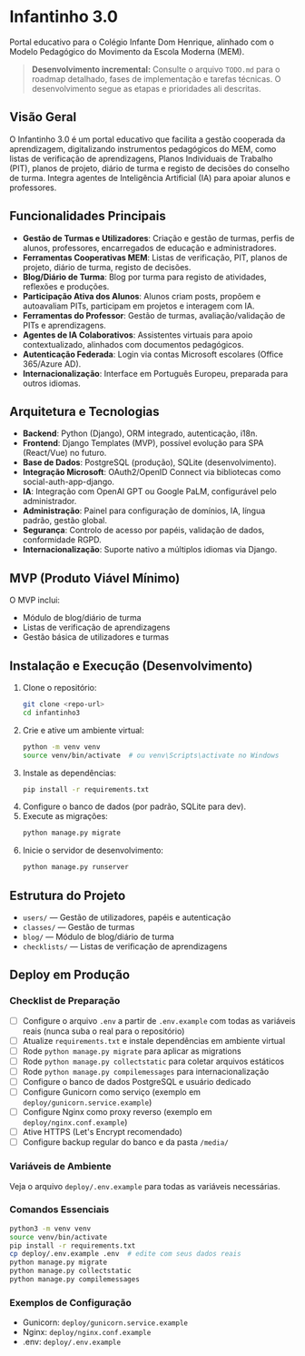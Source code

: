 # Infantinho 3.0

Portal educativo para o Colégio Infante Dom Henrique, alinhado com o Modelo Pedagógico do Movimento da Escola Moderna (MEM).

> **Desenvolvimento incremental:**
> Consulte o arquivo `TODO.md` para o roadmap detalhado, fases de implementação e tarefas técnicas. O desenvolvimento segue as etapas e prioridades ali descritas.

## Visão Geral
O Infantinho 3.0 é um portal educativo que facilita a gestão cooperada da aprendizagem, digitalizando instrumentos pedagógicos do MEM, como listas de verificação de aprendizagens, Planos Individuais de Trabalho (PIT), planos de projeto, diário de turma e registo de decisões do conselho de turma. Integra agentes de Inteligência Artificial (IA) para apoiar alunos e professores.

## Funcionalidades Principais
- **Gestão de Turmas e Utilizadores**: Criação e gestão de turmas, perfis de alunos, professores, encarregados de educação e administradores.
- **Ferramentas Cooperativas MEM**: Listas de verificação, PIT, planos de projeto, diário de turma, registo de decisões.
- **Blog/Diário de Turma**: Blog por turma para registo de atividades, reflexões e produções.
- **Participação Ativa dos Alunos**: Alunos criam posts, propõem e autoavaliam PITs, participam em projetos e interagem com IA.
- **Ferramentas do Professor**: Gestão de turmas, avaliação/validação de PITs e aprendizagens.
- **Agentes de IA Colaborativos**: Assistentes virtuais para apoio contextualizado, alinhados com documentos pedagógicos.
- **Autenticação Federada**: Login via contas Microsoft escolares (Office 365/Azure AD).
- **Internacionalização**: Interface em Português Europeu, preparada para outros idiomas.

## Arquitetura e Tecnologias
- **Backend**: Python (Django), ORM integrado, autenticação, i18n.
- **Frontend**: Django Templates (MVP), possível evolução para SPA (React/Vue) no futuro.
- **Base de Dados**: PostgreSQL (produção), SQLite (desenvolvimento).
- **Integração Microsoft**: OAuth2/OpenID Connect via bibliotecas como social-auth-app-django.
- **IA**: Integração com OpenAI GPT ou Google PaLM, configurável pelo administrador.
- **Administração**: Painel para configuração de domínios, IA, língua padrão, gestão global.
- **Segurança**: Controlo de acesso por papéis, validação de dados, conformidade RGPD.
- **Internacionalização**: Suporte nativo a múltiplos idiomas via Django.

## MVP (Produto Viável Mínimo)
O MVP inclui:
- Módulo de blog/diário de turma
- Listas de verificação de aprendizagens
- Gestão básica de utilizadores e turmas

## Instalação e Execução (Desenvolvimento)
1. Clone o repositório:
   ```bash
   git clone <repo-url>
   cd infantinho3
   ```
2. Crie e ative um ambiente virtual:
   ```bash
   python -m venv venv
   source venv/bin/activate  # ou venv\Scripts\activate no Windows
   ```
3. Instale as dependências:
   ```bash
   pip install -r requirements.txt
   ```
4. Configure o banco de dados (por padrão, SQLite para dev).
5. Execute as migrações:
   ```bash
   python manage.py migrate
   ```
6. Inicie o servidor de desenvolvimento:
   ```bash
   python manage.py runserver
   ```

## Estrutura do Projeto
- `users/` — Gestão de utilizadores, papéis e autenticação
- `classes/` — Gestão de turmas
- `blog/` — Módulo de blog/diário de turma
- `checklists/` — Listas de verificação de aprendizagens

## Deploy em Produção

### Checklist de Preparação
- [ ] Configure o arquivo `.env` a partir de `.env.example` com todas as variáveis reais (nunca suba o real para o repositório)
- [ ] Atualize `requirements.txt` e instale dependências em ambiente virtual
- [ ] Rode `python manage.py migrate` para aplicar as migrations
- [ ] Rode `python manage.py collectstatic` para coletar arquivos estáticos
- [ ] Rode `python manage.py compilemessages` para internacionalização
- [ ] Configure o banco de dados PostgreSQL e usuário dedicado
- [ ] Configure Gunicorn como serviço (exemplo em `deploy/gunicorn.service.example`)
- [ ] Configure Nginx como proxy reverso (exemplo em `deploy/nginx.conf.example`)
- [ ] Ative HTTPS (Let's Encrypt recomendado)
- [ ] Configure backup regular do banco e da pasta `/media/`

### Variáveis de Ambiente
Veja o arquivo `deploy/.env.example` para todas as variáveis necessárias.

### Comandos Essenciais
```sh
python3 -m venv venv
source venv/bin/activate
pip install -r requirements.txt
cp deploy/.env.example .env  # edite com seus dados reais
python manage.py migrate
python manage.py collectstatic
python manage.py compilemessages
```

### Exemplos de Configuração
- Gunicorn: `deploy/gunicorn.service.example`
- Nginx: `deploy/nginx.conf.example`
- .env: `deploy/.env.example`